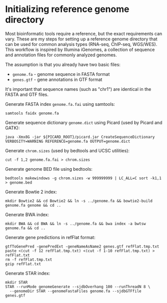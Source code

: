 # Initializing reference genome directory

Most bioinformatic tools require a reference, but the exact requirements can vary. These are my steps for setting up 
a reference genome directory that can be used for common analysis types (RNA-seq, ChIP-seq, WGS/WES). This workflow is 
inspired by Illumina iGenomes, a collection of sequence and annotation files for commonly analyzed genomes.

The assumption is that you already have two basic files:
 - `genome.fa` - genome sequence in FASTA format
 - `genes.gtf` - gene annotations in GTF format

It's important that sequence names (such as "chr1") are identical in the FASTA and GTF files.

Generate FASTA index `genome.fa.fai` using samtools:
```
samtools faidx genome.fa
```

Generate sequence dictionary `genome.dict` using Picard (used by Picard and GATK):
```
java -Xmx8G -jar ${PICARD_ROOT}/picard.jar CreateSequenceDictionary VERBOSITY=WARNING REFERENCE=genome.fa OUTPUT=genome.dict
```

Generate `chrom.sizes` (used by bedtools and UCSC utilities):
```
cut -f 1,2 genome.fa.fai > chrom.sizes
```

Generate genome BED file using bedtools:
```
bedtools makewindows -g chrom.sizes -w 999999999 | LC_ALL=C sort -k1,1 > genome.bed
```

Generate Bowtie 2 index:
```
mkdir Bowtie2 && cd Bowtie2 && ln -s ../genome.fa && bowtie2-build genome.fa genome && cd ..
```

Generate BWA index:
```
mkdir BWA && cd BWA && ln -s ../genome.fa && bwa index -a bwtsw genome.fa && cd ..
```

Generate gene predictions in refFlat format:
```
gtfToGenePred -genePredExt -geneNameAsName2 genes.gtf refFlat.tmp.txt
paste <(cut -f 12 refFlat.tmp.txt) <(cut -f 1-10 refFlat.tmp.txt) > refFlat.txt
rm -f refFlat.tmp.txt
gzip refFlat.txt
```

Generate STAR index:
```
mkdir STAR
STAR --runMode genomeGenerate --sjdbOverhang 100 --runThreadN 8 \
  --genomeDir STAR --genomeFastaFiles genome.fa --sjdbGTFfile genes.gtf
```
